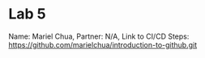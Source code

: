 # Lab 5
Name: Mariel Chua,
Partner: N/A,
Link to CI/CD Steps: https://github.com/marielchua/introduction-to-github.git